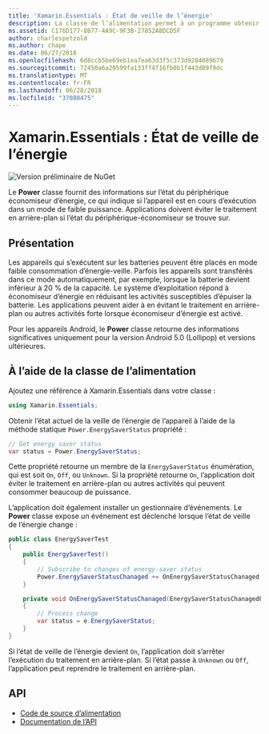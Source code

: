 ```yaml
---
title: 'Xamarin.Essentials : État de veille de l’énergie'
description: La classe de l’alimentation permet à un programme obtenir l’état de veille de l’énergie pour déterminer si le périphérique fonctionne en mode de faible puissance.
ms.assetid: C176D177-8B77-4A9C-9F3B-27852A8DCD5F
author: charlespetzold
ms.author: chape
ms.date: 06/27/2018
ms.openlocfilehash: 6d8ccb5be69eb1ea7ea63d3f5c373d9284089679
ms.sourcegitcommit: 72450a6a29599fa133ff4f16fb0b1f443d89f9dc
ms.translationtype: MT
ms.contentlocale: fr-FR
ms.lasthandoff: 06/28/2018
ms.locfileid: "37080475"
---
```

# <a name="xamarinessentials-power-energy-saver-status"></a>Xamarin.Essentials : État de veille de l’énergie

![Version préliminaire de NuGet](~/media/shared/pre-release.png)

Le **Power** classe fournit des informations sur l’état du périphérique économiseur d’énergie, ce qui indique si l’appareil est en cours d’exécution dans un mode de faible puissance. Applications doivent éviter le traitement en arrière-plan si l’état du périphérique-économiseur se trouve sur.

## <a name="background"></a>Présentation

Les appareils qui s’exécutent sur les batteries peuvent être placés en mode faible consommation d’énergie-veille. Parfois les appareils sont transférés dans ce mode automatiquement, par exemple, lorsque la batterie devient inférieur à 20 % de la capacité. Le système d’exploitation répond à économiseur d’énergie en réduisant les activités susceptibles d’épuiser la batterie. Les applications peuvent aider à en évitant le traitement en arrière-plan ou autres activités forte lorsque économiseur d’énergie est activé.

Pour les appareils Android, le **Power** classe retourne des informations significatives uniquement pour la version Android 5.0 (Lollipop) et versions ultérieures.

## <a name="using-the-power-class"></a>À l’aide de la classe de l’alimentation

Ajoutez une référence à Xamarin.Essentials dans votre classe :

```csharp
using Xamarin.Essentials;
```

Obtenir l’état actuel de la veille de l’énergie de l’appareil à l’aide de la méthode statique `Power.EnergySaverStatus` propriété :

```csharp
// Get energy saver status
var status = Power.EnergySaverStatus;
```

Cette propriété retourne un membre de la `EnergySaverStatus` énumération, qui est soit `On`, `Off`, ou `Unknown`. Si la propriété retourne `On`, l’application doit éviter le traitement en arrière-plan ou autres activités qui peuvent consommer beaucoup de puissance.

L’application doit également installer un gestionnaire d’événements. Le **Power** classe expose un événement est déclenché lorsque l’état de veille de l’énergie change :

```csharp
public class EnergySaverTest
{
    public EnergySaverTest()
    {
        // Subscribe to changes of energy-saver status
        Power.EnergySaverStatusChanaged += OnEnergySaverStatusChanaged;
    }

    private void OnEnergySaverStatusChanaged(EnergySaverStatusChanagedEventArgs e)
    {
        // Process change
        var status = e.EnergySaverStatus;
    }
}
```

Si l’état de veille de l’énergie devient `On`, l’application doit s’arrêter l’exécution du traitement en arrière-plan. Si l’état passe à `Unknown` ou `Off`, l’application peut reprendre le traitement en arrière-plan.

## <a name="api"></a>API

- [Code de source d’alimentation](https://github.com/xamarin/Essentials/tree/master/Xamarin.Essentials/Power)
- [Documentation de l’API](xref:Xamarin.Essentials.Power)
